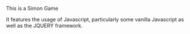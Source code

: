 This is a Simon Game

It features the usage of Javascript, particularly some vanilla Javascript as well as the JQUERY framework. 
